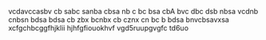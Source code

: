 vcdavccasbv
cb sabc sanba 
cbsa nb c
bc bsa cbA 
bvc dbc dsb nbsa
vcdnb cnbsn
bdsa bdsa 
cb zbx bcnbx
cb cznx cn
bc b bdsa
bnvcbsavxsa
xcfgchbcggfhjklii
hjhfgfiouokhvf
vgd5ruupgvgfc
td6uo
